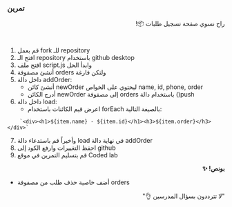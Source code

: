 <p dir="rtl">
<h3>تمرين </h3></p>


<p dir="rtl">
راح نسوي صفحة تسجيل طلبات 📦!</p>
<h1></h1>
<p dir="rtl">

1. قم بعمل fork للـ repository
2. افتح الـ repository باستخدام github desktop
3. افتح ملف script.js وابدأ الحل
4. أنشئ مصفوفة orders ولتكن فارغة
5. داخل دالة addOrder:
    - أنشئ كائن newOrder ليحتوي على الخواص  name, id, phone, order
    - أدرج الكائن newOrder إلى مصفوفة orders باستخدام دالة ()push
6. داخل دالة load:
    - اعرض قيم الكائنات باستخدام forEach بالصيغة التالية:<br>
```
    `<div><h1>${item.name} - ${item.id}</h1><h3>${item.order}</h3></div>`
```
7. وأخيراً قم باستدعاء دالة load في نهاية دالة addOrder
8. احفظ التغييرات وارفع الكود إلى github
9. قم بتسليم التمرين في موقع Coded lab

<p dir="rtl">
<strong>بونص! ✨</strong></p>

- أضف خاصية حذف طلب من مصفوفة orders

<p dir="rtl">
"لا تترددون بسؤال المدرسين 👌"
</p>
